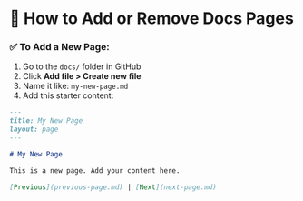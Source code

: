 # 📘 How to Add or Remove Docs Pages

### ✅ To Add a New Page:
1. Go to the `docs/` folder in GitHub
2. Click **Add file > Create new file**
3. Name it like: `my-new-page.md`
4. Add this starter content:

```markdown
---
title: My New Page
layout: page
---

# My New Page

This is a new page. Add your content here.

[Previous](previous-page.md) | [Next](next-page.md)

